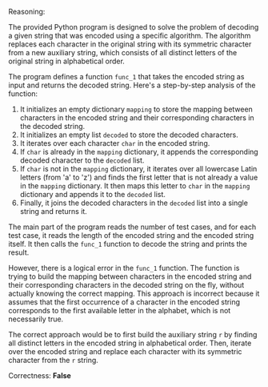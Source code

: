 Reasoning:

The provided Python program is designed to solve the problem of decoding a given string that was encoded using a specific algorithm. The algorithm replaces each character in the original string with its symmetric character from a new auxiliary string, which consists of all distinct letters of the original string in alphabetical order.

The program defines a function `func_1` that takes the encoded string as input and returns the decoded string. Here's a step-by-step analysis of the function:

1. It initializes an empty dictionary `mapping` to store the mapping between characters in the encoded string and their corresponding characters in the decoded string.
2. It initializes an empty list `decoded` to store the decoded characters.
3. It iterates over each character `char` in the encoded string.
4. If `char` is already in the `mapping` dictionary, it appends the corresponding decoded character to the `decoded` list.
5. If `char` is not in the `mapping` dictionary, it iterates over all lowercase Latin letters (from 'a' to 'z') and finds the first letter that is not already a value in the `mapping` dictionary. It then maps this letter to `char` in the `mapping` dictionary and appends it to the `decoded` list.
6. Finally, it joins the decoded characters in the `decoded` list into a single string and returns it.

The main part of the program reads the number of test cases, and for each test case, it reads the length of the encoded string and the encoded string itself. It then calls the `func_1` function to decode the string and prints the result.

However, there is a logical error in the `func_1` function. The function is trying to build the mapping between characters in the encoded string and their corresponding characters in the decoded string on the fly, without actually knowing the correct mapping. This approach is incorrect because it assumes that the first occurrence of a character in the encoded string corresponds to the first available letter in the alphabet, which is not necessarily true.

The correct approach would be to first build the auxiliary string `r` by finding all distinct letters in the encoded string in alphabetical order. Then, iterate over the encoded string and replace each character with its symmetric character from the `r` string.

Correctness: **False**